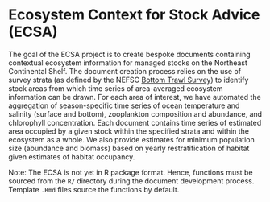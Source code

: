 
<!-- README.md is generated from README.Rmd. Please edit that file -->
Ecosystem Context for Stock Advice (ECSA)
=========================================

The goal of the ECSA project is to create bespoke documents containing contextual ecosystem information for managed stocks on the Northeast Continental Shelf. The document creation process relies on the use of survey strata (as defined by the NEFSC [Bottom Trawl Survey](https://www.nefsc.noaa.gov/femad/ecosurvey/mainpage/)) to identify stock areas from which time series of area-averaged ecosystem information can be drawn. For each area of interest, we have automated the aggregation of season-specific time series of ocean temperature and salinity (surface and bottom), zooplankton composition and abundance, and chlorophyll concentration. Each document contains time series of estimated area occupied by a given stock within the specified strata and within the ecosystem as a whole. We also provide estimates for minimum population size (abundance and biomass) based on yearly restratification of habitat given estimates of habitat occupancy.

Note: The ECSA is not yet in R package format. Hence, functions must be sourced from the `R/` directory during the document development process. Template `.Rmd` files source the functions by default.
